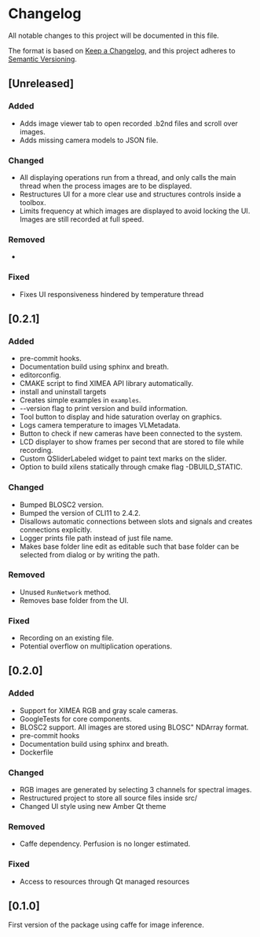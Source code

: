 # Changelog

All notable changes to this project will be documented in this file.

The format is based on [Keep a Changelog](https://keepachangelog.com/en/1.0.0/),
and this project adheres to [Semantic Versioning](https://semver.org/spec/v2.0.0.html).

## [Unreleased]

### Added

- Adds image viewer tab to open recorded .b2nd files and scroll over images.
- Adds missing camera models to JSON file.

### Changed

- All displaying operations run from a thread, and only calls the main thread when the process images are to be displayed.
- Restructures UI for a more clear use and structures controls inside a toolbox.
- Limits frequency at which images are displayed to avoid locking the UI. Images are still recorded at full speed.

### Removed

-

### Fixed

- Fixes UI responsiveness hindered by temperature thread

## [0.2.1]

### Added

- pre-commit hooks.
- Documentation build using sphinx and breath.
- editorconfig.
- CMAKE script to find XIMEA API library automatically.
- install and uninstall targets
- Creates simple examples in `examples`.
- --version flag to print version and build information.
- Tool button to display and hide saturation overlay on graphics.
- Logs camera temperature to images VLMetadata.
- Button to check if new cameras have been connected to the system.
- LCD displayer to show frames per second that are stored to file while recording.
- Custom QSliderLabeled widget to paint text marks on the slider.
- Option to build xilens statically through cmake flag -DBUILD_STATIC.

### Changed

- Bumped BLOSC2 version.
- Bumped the version of CLI11 to 2.4.2.
- Disallows automatic connections between slots and signals and creates connections explicitly.
- Logger prints file path instead of just file name.
- Makes base folder line edit as editable such that base folder can be selected from dialog or by writing the path.

### Removed

- Unused `RunNetwork` method.
- Removes base folder from the UI.

### Fixed

- Recording on an existing file.
- Potential overflow on multiplication operations.

## [0.2.0]

### Added

- Support for XIMEA RGB and gray scale cameras.
- GoogleTests for core components.
- BLOSC2 support. All images are stored using BLOSC" NDArray format.
- pre-commit hooks
- Documentation build using sphinx and breath.
- Dockerfile

### Changed

- RGB images are generated by selecting 3 channels for spectral images.
- Restructured project to store all source files inside src/
- Changed UI style using new Amber Qt theme

### Removed

- Caffe dependency. Perfusion is no longer estimated.

### Fixed

- Access to resources through Qt managed resources

## [0.1.0]
First version of the package using caffe for image inference.
